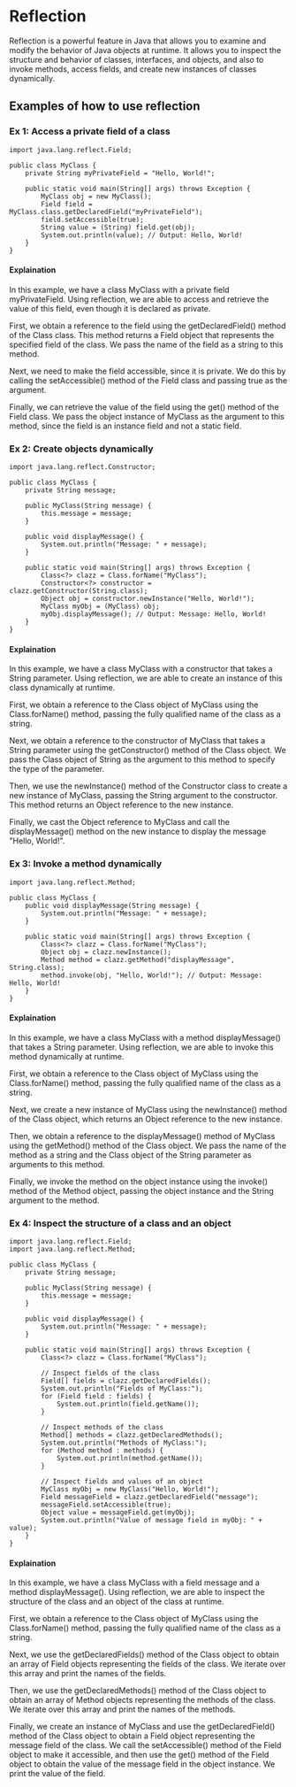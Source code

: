 # Reflection

Reflection is a powerful feature in Java that allows you to examine and modify the behavior of Java objects at runtime. It allows you to inspect the structure and behavior of classes, interfaces, and objects, and also to invoke methods, access fields, and create new instances of classes dynamically.

## Examples of how to use reflection 

### Ex 1: Access a private field of a class
```
import java.lang.reflect.Field;

public class MyClass {
    private String myPrivateField = "Hello, World!";

    public static void main(String[] args) throws Exception {
        MyClass obj = new MyClass();
        Field field = MyClass.class.getDeclaredField("myPrivateField");
        field.setAccessible(true);
        String value = (String) field.get(obj);
        System.out.println(value); // Output: Hello, World!
    }
}
```
#### Explaination
In this example, we have a class MyClass with a private field myPrivateField. Using reflection, we are able to access and retrieve the value of this field, even though it is declared as private.

First, we obtain a reference to the field using the getDeclaredField() method of the Class class. This method returns a Field object that represents the specified field of the class. We pass the name of the field as a string to this method.

Next, we need to make the field accessible, since it is private. We do this by calling the setAccessible() method of the Field class and passing true as the argument.

Finally, we can retrieve the value of the field using the get() method of the Field class. We pass the object instance of MyClass as the argument to this method, since the field is an instance field and not a static field.

### Ex 2: Create objects dynamically
```
import java.lang.reflect.Constructor;

public class MyClass {
    private String message;

    public MyClass(String message) {
        this.message = message;
    }

    public void displayMessage() {
        System.out.println("Message: " + message);
    }

    public static void main(String[] args) throws Exception {
        Class<?> clazz = Class.forName("MyClass");
        Constructor<?> constructor = clazz.getConstructor(String.class);
        Object obj = constructor.newInstance("Hello, World!");
        MyClass myObj = (MyClass) obj;
        myObj.displayMessage(); // Output: Message: Hello, World!
    }
}
```
#### Explaination
In this example, we have a class MyClass with a constructor that takes a String parameter. Using reflection, we are able to create an instance of this class dynamically at runtime.

First, we obtain a reference to the Class object of MyClass using the Class.forName() method, passing the fully qualified name of the class as a string.

Next, we obtain a reference to the constructor of MyClass that takes a String parameter using the getConstructor() method of the Class object. We pass the Class object of String as the argument to this method to specify the type of the parameter.

Then, we use the newInstance() method of the Constructor class to create a new instance of MyClass, passing the String argument to the constructor. This method returns an Object reference to the new instance.

Finally, we cast the Object reference to MyClass and call the displayMessage() method on the new instance to display the message "Hello, World!".


### Ex 3: Invoke a method dynamically
```
import java.lang.reflect.Method;

public class MyClass {
    public void displayMessage(String message) {
        System.out.println("Message: " + message);
    }

    public static void main(String[] args) throws Exception {
        Class<?> clazz = Class.forName("MyClass");
        Object obj = clazz.newInstance();
        Method method = clazz.getMethod("displayMessage", String.class);
        method.invoke(obj, "Hello, World!"); // Output: Message: Hello, World!
    }
}

```
#### Explaination
In this example, we have a class MyClass with a method displayMessage() that takes a String parameter. Using reflection, we are able to invoke this method dynamically at runtime.

First, we obtain a reference to the Class object of MyClass using the Class.forName() method, passing the fully qualified name of the class as a string.

Next, we create a new instance of MyClass using the newInstance() method of the Class object, which returns an Object reference to the new instance.

Then, we obtain a reference to the displayMessage() method of MyClass using the getMethod() method of the Class object. We pass the name of the method as a string and the Class object of the String parameter as arguments to this method.

Finally, we invoke the method on the object instance using the invoke() method of the Method object, passing the object instance and the String argument to the method.

### Ex 4: Inspect the structure of a class and an object
```
import java.lang.reflect.Field;
import java.lang.reflect.Method;

public class MyClass {
    private String message;

    public MyClass(String message) {
        this.message = message;
    }

    public void displayMessage() {
        System.out.println("Message: " + message);
    }

    public static void main(String[] args) throws Exception {
        Class<?> clazz = Class.forName("MyClass");
        
        // Inspect fields of the class
        Field[] fields = clazz.getDeclaredFields();
        System.out.println("Fields of MyClass:");
        for (Field field : fields) {
            System.out.println(field.getName());
        }
        
        // Inspect methods of the class
        Method[] methods = clazz.getDeclaredMethods();
        System.out.println("Methods of MyClass:");
        for (Method method : methods) {
            System.out.println(method.getName());
        }
        
        // Inspect fields and values of an object
        MyClass myObj = new MyClass("Hello, World!");
        Field messageField = clazz.getDeclaredField("message");
        messageField.setAccessible(true);
        Object value = messageField.get(myObj);
        System.out.println("Value of message field in myObj: " + value);
    }
}
```
#### Explaination
In this example, we have a class MyClass with a field message and a method displayMessage(). Using reflection, we are able to inspect the structure of the class and an object of the class at runtime.

First, we obtain a reference to the Class object of MyClass using the Class.forName() method, passing the fully qualified name of the class as a string.

Next, we use the getDeclaredFields() method of the Class object to obtain an array of Field objects representing the fields of the class. We iterate over this array and print the names of the fields.

Then, we use the getDeclaredMethods() method of the Class object to obtain an array of Method objects representing the methods of the class. We iterate over this array and print the names of the methods.

Finally, we create an instance of MyClass and use the getDeclaredField() method of the Class object to obtain a Field object representing the message field of the class. We call the setAccessible() method of the Field object to make it accessible, and then use the get() method of the Field object to obtain the value of the message field in the object instance. We print the value of the field.
